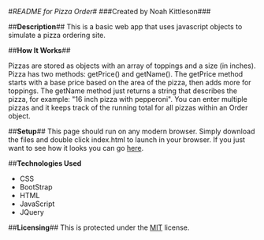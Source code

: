 #_README for Pizza Order_#
###Created by Noah Kittleson###

##**Description**##
This is a basic web app that uses javascript objects to simulate a pizza ordering site.

##**How It Works**##

Pizzas are stored as objects with an array of toppings and a size (in inches).  Pizza has two methods: getPrice() and getName().  The getPrice method starts with a base price based on the area of the pizza, then adds more for toppings.  The getName method just returns a string that describes the pizza, for example: "16 inch pizza with pepperoni".  You can enter multiple pizzas and it keeps track of the running total for all pizzas within an Order object.

##**Setup**##
This page should run on any modern browser.  Simply download the files and double click index.html to launch in your browser.  If you just want to see how it looks you can go [here](http://noahkittleson.github.io/pizza-order/).

##**Technologies Used**
* CSS
* BootStrap
* HTML
* JavaScript
* JQuery

##**Licensing**##
This is protected under the [MIT](https://en.wikipedia.org/wiki/MIT_License) license.
